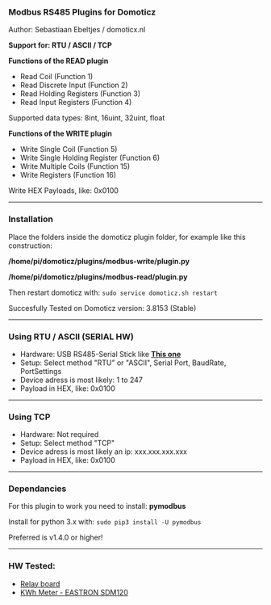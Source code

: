 ### Modbus RS485 Plugins for Domoticz
Author: Sebastiaan Ebeltjes / domoticx.nl

**Support for: RTU / ASCII / TCP**

**Functions of the READ plugin**

* Read Coil (Function 1)
* Read Discrete Input (Function 2)
* Read Holding Registers (Function 3)
* Read Input Registers (Function 4)

Supported data types: 8int, 16uint, 32uint, float

**Functions of the WRITE plugin**

* Write Single Coil (Function 5)
* Write Single Holding Register (Function 6)
* Write Multiple Coils (Function 15)
* Write Registers (Function 16)

Write HEX Payloads, like: 0x0100

-----
### Installation

Place the folders inside the domoticz plugin folder, for example like this construction:

**/home/pi/domoticz/plugins/modbus-write/plugin.py**

**/home/pi/domoticz/plugins/modbus-read/plugin.py**

Then restart domoticz with: ```sudo service domoticz.sh restart```

Succesfully Tested on Domoticz version: 3.8153 (Stable)

-----
### Using RTU / ASCII (SERIAL HW)

* Hardware: USB RS485-Serial Stick like **[This one](http://domoticx.nl/webwinkel/index.php?route=product/product&product_id=386)**
* Setup: Select method "RTU" or "ASCII", Serial Port, BaudRate, PortSettings
* Device adress is most likely: 1 to 247
* Payload in HEX, like: 0x0100

-----
### Using TCP

* Hardware: Not required
* Setup: Select method "TCP"
* Device adress is most likely an ip: xxx.xxx.xxx.xxx
* Payload in HEX, like: 0x0100

-----
### Dependancies

For this plugin to work you need to install: **pymodbus**

Install for python 3.x with: ```sudo pip3 install -U pymodbus```

Preferred is v1.4.0 or higher!

-----
### HW Tested:
* [Relay board](http://domoticx.com/modbus-relaisbord/)
* [KWh Meter - EASTRON SDM120](http://domoticx.com/modbus-kwh-meter-eastron-sdm120/)
